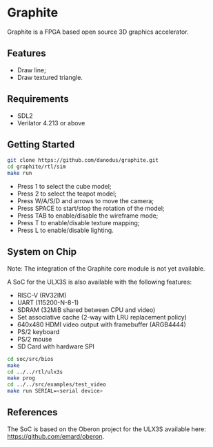 # Graphite

Graphite is a FPGA based open source 3D graphics accelerator.

## Features

- Draw line;
- Draw textured triangle.

## Requirements

- SDL2
- Verilator 4.213 or above

## Getting Started
```bash
git clone https://github.com/danodus/graphite.git
cd graphite/rtl/sim
make run
```

- Press 1 to select the cube model;
- Press 2 to select the teapot model;
- Press W/A/S/D and arrows to move the camera;
- Press SPACE to start/stop the rotation of the model;
- Press TAB to enable/disable the wireframe mode;
- Press T to enable/disable texture mapping;
- Press L to enable/disable lighting.

## System on Chip

Note: The integration of the Graphite core module is not yet available.

A SoC for the ULX3S is also available with the following features:
- RISC-V (RV32IM)
- UART (115200-N-8-1)
- SDRAM (32MiB shared between CPU and video)
- Set associative cache (2-way with LRU replacement policy)
- 640x480 HDMI video output with framebuffer (ARGB4444)
- PS/2 keyboard
- PS/2 mouse
- SD Card with hardware SPI

```bash
cd soc/src/bios
make
cd ../../rtl/ulx3s
make prog
cd ../../src/examples/test_video
make run SERIAL=<serial device>
```

## References

The SoC is based on the Oberon project for the ULX3S available here: https://github.com/emard/oberon.

